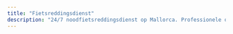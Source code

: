 ```yaml
---
title: "Fietsreddingsdienst"
description: "24/7 noodfietsreddingsdienst op Mallorca. Professionele ondersteuning bij mechanische storingen, ongevallen en noodsituaties over het hele eiland."
---
```

